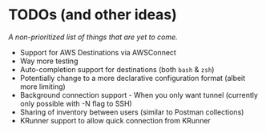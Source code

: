 # TODOs (and other ideas)

_A non-prioritized list of things that are yet to come._

* Support for AWS Destinations via AWSConnect
* Way more testing
* Auto-completion support for destinations (both `bash` & `zsh`)
* Potentially change to a more declarative configuration format (albeit more limiting)
* Background connection support - When you only want tunnel (currently only possible with -N flag to SSH)
* Sharing of inventory between users (similar to Postman collections)
* KRunner support to allow quick connection from KRunner

